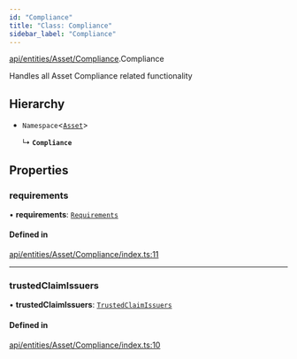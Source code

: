 ```yaml
---
id: "Compliance"
title: "Class: Compliance"
sidebar_label: "Compliance"
---
```


[api/entities/Asset/Compliance](../../../../../modules/API/Entities/Asset/Compliance/Compliance.md).Compliance

Handles all Asset Compliance related functionality

## Hierarchy

- `Namespace`\<[`Asset`](../Asset.md)\>

  ↳ **`Compliance`**

## Properties

### requirements

• **requirements**: [`Requirements`](Requirements/Requirements.md)

#### Defined in

[api/entities/Asset/Compliance/index.ts:11](https://github.com/PolymeshAssociation/polymesh-sdk/blob/95e180d28/src/api/entities/Asset/Compliance/index.ts#L11)

___

### trustedClaimIssuers

• **trustedClaimIssuers**: [`TrustedClaimIssuers`](TrustedClaimIssuers/TrustedClaimIssuers.md)

#### Defined in

[api/entities/Asset/Compliance/index.ts:10](https://github.com/PolymeshAssociation/polymesh-sdk/blob/95e180d28/src/api/entities/Asset/Compliance/index.ts#L10)
